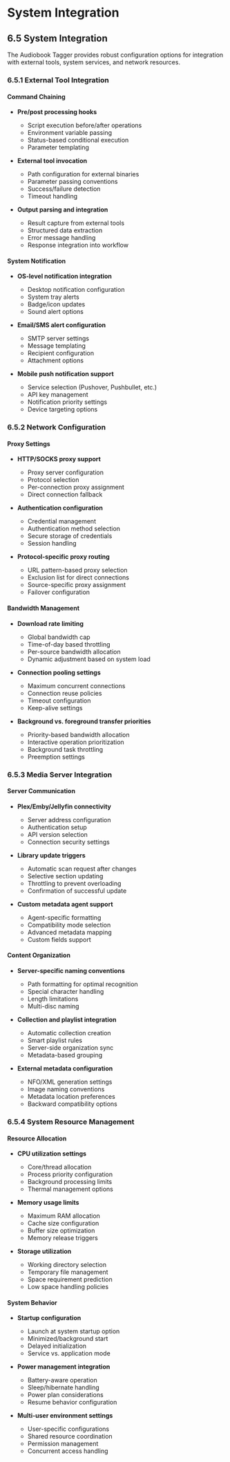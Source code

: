 # System Integration

## 6.5 System Integration

The Audiobook Tagger provides robust configuration options for integration with external tools, system services, and network resources.

### 6.5.1 External Tool Integration

#### Command Chaining

- **Pre/post processing hooks**
  - Script execution before/after operations
  - Environment variable passing
  - Status-based conditional execution
  - Parameter templating

- **External tool invocation**
  - Path configuration for external binaries
  - Parameter passing conventions
  - Success/failure detection
  - Timeout handling

- **Output parsing and integration**
  - Result capture from external tools
  - Structured data extraction
  - Error message handling
  - Response integration into workflow

#### System Notification

- **OS-level notification integration**
  - Desktop notification configuration
  - System tray alerts
  - Badge/icon updates
  - Sound alert options

- **Email/SMS alert configuration**
  - SMTP server settings
  - Message templating
  - Recipient configuration
  - Attachment options

- **Mobile push notification support**
  - Service selection (Pushover, Pushbullet, etc.)
  - API key management
  - Notification priority settings
  - Device targeting options

### 6.5.2 Network Configuration

#### Proxy Settings

- **HTTP/SOCKS proxy support**
  - Proxy server configuration
  - Protocol selection
  - Per-connection proxy assignment
  - Direct connection fallback

- **Authentication configuration**
  - Credential management
  - Authentication method selection
  - Secure storage of credentials
  - Session handling

- **Protocol-specific proxy routing**
  - URL pattern-based proxy selection
  - Exclusion list for direct connections
  - Source-specific proxy assignment
  - Failover configuration

#### Bandwidth Management

- **Download rate limiting**
  - Global bandwidth cap
  - Time-of-day based throttling
  - Per-source bandwidth allocation
  - Dynamic adjustment based on system load

- **Connection pooling settings**
  - Maximum concurrent connections
  - Connection reuse policies
  - Timeout configuration
  - Keep-alive settings

- **Background vs. foreground transfer priorities**
  - Priority-based bandwidth allocation
  - Interactive operation prioritization
  - Background task throttling
  - Preemption settings

### 6.5.3 Media Server Integration

#### Server Communication

- **Plex/Emby/Jellyfin connectivity**
  - Server address configuration
  - Authentication setup
  - API version selection
  - Connection security settings

- **Library update triggers**
  - Automatic scan request after changes
  - Selective section updating
  - Throttling to prevent overloading
  - Confirmation of successful update

- **Custom metadata agent support**
  - Agent-specific formatting
  - Compatibility mode selection
  - Advanced metadata mapping
  - Custom fields support

#### Content Organization

- **Server-specific naming conventions**
  - Path formatting for optimal recognition
  - Special character handling
  - Length limitations
  - Multi-disc naming

- **Collection and playlist integration**
  - Automatic collection creation
  - Smart playlist rules
  - Server-side organization sync
  - Metadata-based grouping

- **External metadata configuration**
  - NFO/XML generation settings
  - Image naming conventions
  - Metadata location preferences
  - Backward compatibility options

### 6.5.4 System Resource Management

#### Resource Allocation

- **CPU utilization settings**
  - Core/thread allocation
  - Process priority configuration
  - Background processing limits
  - Thermal management options

- **Memory usage limits**
  - Maximum RAM allocation
  - Cache size configuration
  - Buffer size optimization
  - Memory release triggers

- **Storage utilization**
  - Working directory selection
  - Temporary file management
  - Space requirement prediction
  - Low space handling policies

#### System Behavior

- **Startup configuration**
  - Launch at system startup option
  - Minimized/background start
  - Delayed initialization
  - Service vs. application mode

- **Power management integration**
  - Battery-aware operation
  - Sleep/hibernate handling
  - Power plan considerations
  - Resume behavior configuration

- **Multi-user environment settings**
  - User-specific configurations
  - Shared resource coordination
  - Permission management
  - Concurrent access handling
